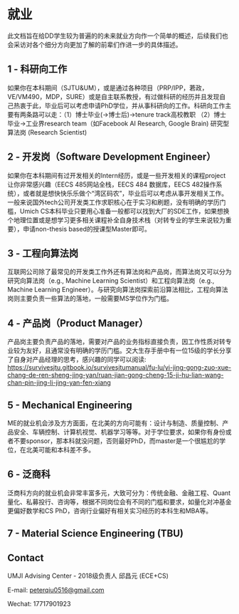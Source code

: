 # 就业

此文档旨在给DD学生较为普遍的的未来就业方向作一个简单的概述，后续我们也会采访对各个细分方向更加了解的前辈们作进一步的具体描述。

## 1 - 科研向工作
如果你在本科期间（SJTU&UM），或是通过各种项目（PRP/IPP，莙政，VE/VM490，MDP，SURE）或是自主联系教授，有过做科研的经历并且发现自己热衷于此，毕业后可以考虑申请PhD学位，并从事科研向的工作。科研向工作主要有两条路可以走：（1）博士毕业(->博士后)->tenure track高校教职 （2）博士毕业->工业界research team（如Facebook AI Research, Google Brain) 研究型算法岗 (Research Scientist)

## 2 - 开发岗（Software Development Engineer）
如果你在本科期间有过开发相关的Intern经历，或是一些开发相关的课程project让你非常感兴趣（EECS 485网站全栈，EECS 484 数据库，EECS 482操作系统），或者就是想快快乐乐做个“湾区码农”，毕业后可以考虑从事开发相关工作。一般来说国外tech公司开发类工作求职核心在于实习和刷题，没有明确的学历门槛，Umich CS本科毕业只要用心准备一般都可以找到大厂的SDE工作，如果想换个地理位置或是想学习更多相关课程补全自身技术栈（对转专业的学生来说较为重要），申请non-thesis based的授课型Master即可。

## 3 - 工程向算法岗
互联网公司除了最常见的开发类工作外还有算法岗和产品岗，而算法岗又可以分为研究向算法岗（e.g., Machine Learning Scientist）和工程向算法岗（e.g., Machine Learning Engineer）。与研究向算法岗探索前沿算法相比，工程向算法岗则主要负责一些算法的落地，一般需要MS学位作为门槛。

## 4 - 产品岗（Product Manager）
产品岗主要负责产品的落地，需要对产品的业务指标直接负责，因工作性质对转专业较为友好，且通常没有明确的学历门槛。交大生存手册中有一位15级的学长分享了自身对产品经理的思考，感兴趣的同学可以阅读: https://survivesjtu.gitbook.io/survivesjtumanual/fu-lu/yi-jing-gong-zuo-xue-chang-de-ren-sheng-jing-yan/ruan-jian-gong-cheng-15-ji-hu-lian-wang-chan-pin-jing-li-jing-yan-fen-xiang

## 5 - Mechanical Engineering
ME的就业机会涉及方方面面，在北美的方向可能有：设计与制造、质量控制、产品安全、车辆控制、计算机视觉、机器学习等等。对于学位要求，如果你有身份或者不要sponsor，那本科就没问题，否则最好PhD，而master是一个很尴尬的学位，在北美可能和本科差不多。

## 6 - 泛商科
泛商科方向的就业机会非常丰富多元，大致可分为：传统金融、金融工程、Quant量化、私募投行、咨询等，根据不同岗位会有不同的门槛和要求，如量化对冲基金更偏好数学和CS PhD，咨询行业偏好有相关实习经历的本科生和MBA等。

## 7 - Material Science Engineering (TBU)

## Contact

UMJI Advising Center - 2018级负责人 邱昌元 (ECE+CS) 

E-mail: peterqiu0516@gmail.com 

Wechat: 17717901923

